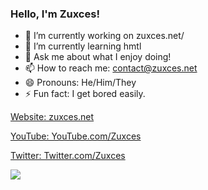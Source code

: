 ### Hello, I'm Zuxces!

- 🔭 I’m currently working on zuxces.net/
- 🌱 I’m currently learning hmtl
- 💬 Ask me about what I enjoy doing!
- 📫 How to reach me: contact@zuxces.net
- 😄 Pronouns: He/Him/They
- ⚡ Fun fact: I get bored easily.


[Website: zuxces.net](https://zuxces.net/)

[YouTube: YouTube.com/Zuxces](https://youtube.com/Zuxces)

[Twitter: Twitter.com/Zuxces](https://twitter.com/Zuxces)



<img src="https://github-readme-stats.vercel.app/api?username=iampawan&&show_icons=true&title_color=ffffff&icon_color=bb2acf&text_color=daf7dc&bg_color=151515">
